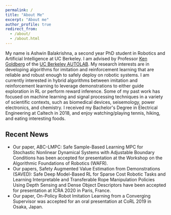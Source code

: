 ```yaml
---
permalink: /
title: "About Me"
excerpt: "About me"
author_profile: true
redirect_from: 
  - /about/
  - /about.html
---
```


My name is Ashwin Balakrishna, a second year PhD student in Robotics and Artificial Intelligence at UC Berkeley.
I am advised by Professor [Ken Goldberg](http://goldberg.berkeley.edu/) of the [UC Berkeley AUTOLAB](http://autolab.berkeley.edu/). My research interests are in developing algorithms for imitation and reinforcement learning 
that are reliable and robust enough to safely deploy on robotic systems. I am currently interested in hybrid algorithms between imitation and reinforcement learning to leverage demonstrations to either guide exploration in RL or perform reward inference. Some of my past work has focused on machine learning and signal processing techniques in a variety of scientific contexts, such as biomedical devices, seisemology, power electronics, and chemistry. I received my Bachelor's Degree in Electrical Engineering at Caltech in 2018, and enjoy watching/playing tennis, hiking, and eating interesting foods.

Recent News
------
* Our paper, ABC-LMPC: Safe Sample-Based Learning MPC for Stochastic Nonlinear Dynamical Systems with Adjustable Boundary Conditions has been accepted for presentation at the Workshop on the Algorithmic Foundations of Robotics (WAFR).
* Our papers, Safety Augmented Value Estimation from Demonstrations (SAVED): Safe Deep Model-Based RL for Sparse Cost Robotic Tasks and Learning Interpretable and Transferable Rope Manipulation Policies Using Depth Sensing and Dense Object Descriptors have been accepted for presentation at ICRA 2020 in Paris, France.
* Our paper, On-Policy Robot Imitation Learning from a Converging Supervisor was accepted for an oral presentation at CoRL 2019 in Osaka, Japan.
